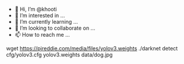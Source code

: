 - 👋 Hi, I’m @khooti
- 👀 I’m interested in ...
- 🌱 I’m currently learning ...
- 💞️ I’m looking to collaborate on ...
- 📫 How to reach me ...

<!---
khooti/khooti is a ✨ special ✨ repository because its `README.md` (this file) appears on your GitHub profile.
You can click the Preview link to take a look at your changes.
--->
wget https://pjreddie.com/media/files/yolov3.weights
./darknet detect cfg/yolov3.cfg yolov3.weights data/dog.jpg
